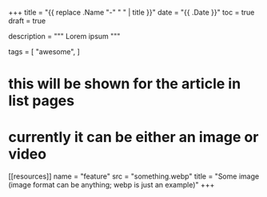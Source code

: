 +++
title = "{{ replace .Name "-" " " | title }}"
date = "{{ .Date }}"
toc = true
draft = true

description = """
Lorem ipsum
"""

tags = [
  "awesome",
]

# this will be shown for the article in list pages
# currently it can be either an image or video
[[resources]]
name = "feature"
src = "something.webp"
title = "Some image (image format can be anything; webp is just an example)"
+++
